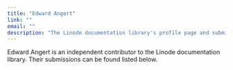 ```yaml
---
title: "Edward Angert"
link: ""
email: ""
description: "The Linode documentation library's profile page and submission listing for Edward Angert"
---
```


Edward Angert is an independent contributor to the Linode documentation library. Their submissions can be found listed below.